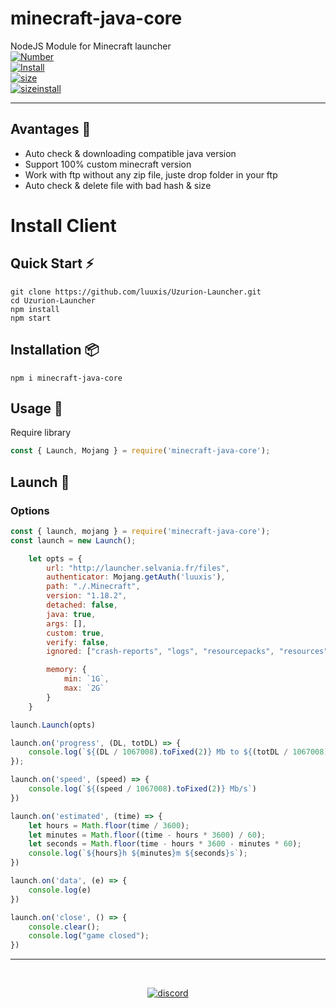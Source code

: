 # minecraft-java-core
NodeJS Module for Minecraft launcher
<br>
[![Number](https://img.shields.io/npm/v/minecraft-java-core?style=social&logo=appveyor)](https://npmjs.com/minecraft-java-core)
<br>
[![Install](https://img.shields.io/npm/dm/minecraft-java-core.svg?style=social&logo=appveyor)](https://npmjs.com/minecraft-java-core)
<br>
[![size](https://img.shields.io/github/languages/code-size/luuxis/minecraft-java-core?style=social&logo=appveyor)](https://npmjs.com/minecraft-java-core)
<br>
[![sizeinstall](https://badgen.net/packagephobia/install/minecraft-java-core)](https://npmjs.com/minecraft-java-core)

---
## Avantages :dizzy:
- Auto check & downloading compatible java version
- Support 100% custom minecraft version
- Work with ftp without any zip file, juste drop folder in your ftp
- Auto check & delete file with bad hash & size

# Install Client

## Quick Start :zap:
```npm
git clone https://github.com/luuxis/Uzurion-Launcher.git
cd Uzurion-Launcher
npm install
npm start
```

## Installation :package:
```npm
npm i minecraft-java-core
```

## Usage :triangular_flag_on_post:
Require library
```javascript
const { Launch, Mojang } = require('minecraft-java-core');
```

## Launch :rocket:
### Options
```javascript
const { launch, mojang } = require('minecraft-java-core');
const launch = new Launch();

    let opts = {
        url: "http://launcher.selvania.fr/files",
        authenticator: Mojang.getAuth('luuxis'),
        path: "./.Minecraft",
        version: "1.18.2",
        detached: false,
        java: true,
        args: [],
        custom: true,
        verify: false,
        ignored: ["crash-reports", "logs", "resourcepacks", "resources", "saves", "shaderpacks", "options.txt", "optionsof.txt"],

        memory: {
            min: `1G`,
            max: `2G`
        }
    }

launch.Launch(opts)

launch.on('progress', (DL, totDL) => {
    console.log(`${(DL / 1067008).toFixed(2)} Mb to ${(totDL / 1067008).toFixed(2)} Mb`);
});

launch.on('speed', (speed) => {
    console.log(`${(speed / 1067008).toFixed(2)} Mb/s`)
})

launch.on('estimated', (time) => {
    let hours = Math.floor(time / 3600);
    let minutes = Math.floor((time - hours * 3600) / 60);
    let seconds = Math.floor(time - hours * 3600 - minutes * 60);
    console.log(`${hours}h ${minutes}m ${seconds}s`);
})

launch.on('data', (e) => {
    console.log(e)
})

launch.on('close', () => {
    console.clear();
    console.log("game closed");
})
```
---
<br>

[<p align="center"><img src="https://discordapp.com/api/guilds/819729377650278420/embed.png?style=banner4" alt="discord">](https://discord.gg/e9q7Yr2cuQ) 
